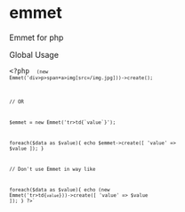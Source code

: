 # emmet
Emmet for php


Global Usage


<code><?php 
<code>
  <code>(new Emmet('div>p>span+a>img[src=/img.jpg]))->create();
  
  // OR
   
  $emmet = new Emmet('tr>td{\`value\`}');
  
  foreach($data as $value){
      echo $emmet->create([ 'value' => $value ]);
  }
  
  //  Don't use Emmet in way like
  
  foreach($data as $value){
      echo (new Emmet('tr>td{`value`}))->create([ 'value' => $value ]);
  }
?>`
